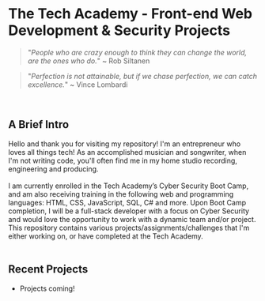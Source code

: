 # The Tech Academy - Front-end Web Development & Security Projects

>"*People who are crazy enough to think they can change the world, are the ones who do.*"  ~ Rob Siltanen

>"*Perfection is not attainable, but if we chase perfection, we can catch excellence.*"  ~ Vince Lombardi
<br>

## A Brief Intro

Hello and thank you for visiting my repository! I'm an entrepreneur who loves all things tech! As an accomplished musician and songwriter, when I'm not writing code, you'll often find me in my home studio recording, engineering and producing.
<br>
<br>
I am currently enrolled in the Tech Academy’s Cyber Security Boot Camp, and am also receiving training in the following web and programming languages: HTML, CSS, JavaScript, SQL, C# and more. Upon Boot Camp completion, I will be a full-stack developer with a focus on Cyber Security and would love the opportunity to work with a dynamic team and/or project. This repository contains various projects/assignments/challenges that I'm either working on, or have completed at the Tech Academy.
<br>
<br>

## Recent Projects


* Projects coming!
